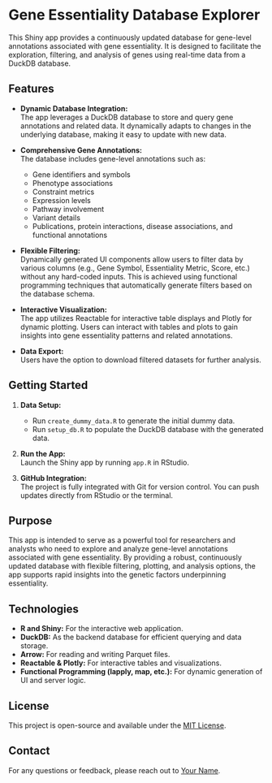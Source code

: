 # Gene Essentiality Database Explorer

This Shiny app provides a continuously updated database for gene-level annotations associated with gene essentiality. It is designed to facilitate the exploration, filtering, and analysis of genes using real-time data from a DuckDB database.

## Features

- **Dynamic Database Integration:**  
  The app leverages a DuckDB database to store and query gene annotations and related data. It dynamically adapts to changes in the underlying database, making it easy to update with new data.

- **Comprehensive Gene Annotations:**  
  The database includes gene-level annotations such as:
  - Gene identifiers and symbols
  - Phenotype associations
  - Constraint metrics
  - Expression levels
  - Pathway involvement
  - Variant details
  - Publications, protein interactions, disease associations, and functional annotations

- **Flexible Filtering:**  
  Dynamically generated UI components allow users to filter data by various columns (e.g., Gene Symbol, Essentiality Metric, Score, etc.) without any hard-coded inputs. This is achieved using functional programming techniques that automatically generate filters based on the database schema.

- **Interactive Visualization:**  
  The app utilizes Reactable for interactive table displays and Plotly for dynamic plotting. Users can interact with tables and plots to gain insights into gene essentiality patterns and related annotations.

- **Data Export:**  
  Users have the option to download filtered datasets for further analysis.

## Getting Started

1. **Data Setup:**  
   - Run `create_dummy_data.R` to generate the initial dummy data.
   - Run `setup_db.R` to populate the DuckDB database with the generated data.

2. **Run the App:**  
   Launch the Shiny app by running `app.R` in RStudio.

3. **GitHub Integration:**  
   The project is fully integrated with Git for version control. You can push updates directly from RStudio or the terminal.

## Purpose

This app is intended to serve as a powerful tool for researchers and analysts who need to explore and analyze gene-level annotations associated with gene essentiality. By providing a robust, continuously updated database with flexible filtering, plotting, and analysis options, the app supports rapid insights into the genetic factors underpinning essentiality.

## Technologies

- **R and Shiny:** For the interactive web application.
- **DuckDB:** As the backend database for efficient querying and data storage.
- **Arrow:** For reading and writing Parquet files.
- **Reactable & Plotly:** For interactive tables and visualizations.
- **Functional Programming (lapply, map, etc.):** For dynamic generation of UI and server logic.

## License

This project is open-source and available under the [MIT License](LICENSE).

## Contact

For any questions or feedback, please reach out to [Your Name](mailto:your.email@example.com).
